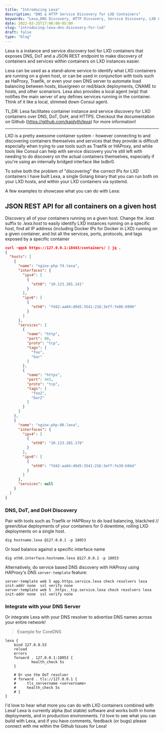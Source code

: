 ```yaml
---
title: "Introducing Lexa"
description: "DNS & HTTP Service Discovery for LXD Containers"
keywords: "Lexa,DNS Discovery, HTTP Discovery, Service Discovery, LXD Container Discovery, LXD"
date: 2022-03-25T17:00:00-05:00
slug: "introducing-lexa-dns-discovery-for-lxd"
draft: false
type: "blog"
---
```


Lexa is a instance and service discovery tool for LXD containers that exposes DNS, DoT and a JSON REST endpoint to make discovery of containers and services within containers on LXD instances easier.

Lexa can be used as a stand-alone service to identify what LXD containers are running on a given host, or can be used in conjunction with tools such as HaProxy, Traefik, or even your own DNS server to automate load balancing between hosts, blue/green or red/black deployments, CNAME to hosts, and other scenariors. Lexa also provides a local agent (wip) that notifies the main server of any defines services running in the container. Think of it like a local, slimmed down Consul agent.

<!-- more -->

TL;DR: Lexa facilitates container instance and service discovery for LXD containers over DNS, DoT, DoH, and HTTPS. Checkout the documentation on Github (https://github.com/kaidyth/lexa) for more information!

------------------------

LXD is a pretty awesome container system - however connecting to and discovering containers themselves and services that they provide is difficult especially when trying to use tools such as Traefik or HAProxy, and while tools like Consul can help with service discovery you're still left with needing to do discovery on the actual containers themselves, especially if you're using an internally bridged interface like lxdbr0.

To solve both the problem of "discovering" the correct IPs for LXD containers I have built Lexa, a single Golang binary that you can run both on your LXD hosts, and within your LXD containers via systemd.

A few examples to showcase what you can do with Lexa:

## JSON REST API for all containers on a given host

Discovery all of your containers running on a given host. Change the _.lexa_ suffix to _.lexa.host_ to easily identify LXD instances running on a specific host, find all IP address (including Docker IPs for Docker in LXD) running on a given container, and list all the services, ports, protocols, and tags exposed by a specific container

```json
curl -qqsk https://127.0.0.1:18443/containers/ | jq .
{
  "hosts": [
    {
      "name": "nginx-php-74.lexa",
      "interfaces": {
        "ipv4": [
          {
            "eth0": "10.123.201.141"
          }
        ],
        "ipv6": [
          {
            "eth0": "fd42:aa04:d9d5:3541:216:3eff:fe06:6996"
          }
        ]
      },
      "services": [
        {
          "name": "http",
          "port": 80,
          "proto": "tcp",
          "tags": [
            "foo",
            "bar"
          ]
        },
        {
          "name": "https",
          "port": 443,
          "proto": "tcp",
          "tags": [
            "foo2",
            "bar2"
          ]
        }
      ]
    },
    {
      "name": "nginx-php-80.lexa",
      "interfaces": {
        "ipv4": [
          {
            "eth0": "10.123.201.178"
          }
        ],
        "ipv6": [
          {
            "eth0": "fd42:aa04:d9d5:3541:216:3eff:fe39:b94d"
          }
        ]
      },
      "services": null
    }
  ]
}
```

### DNS, DoT, and DoH Discovery

Pair with tools such as Traefik or HAPRoxy to do load balancing, black/red // green/blue deployments of your containers for 0 downtime, rolling LXD deployments on a single host.

```
dig hostname.lexa @127.0.0.1 -p 18053
```

Or load balance against a specific interface name

```
dig eth0.interface.hostname.lexa @127.0.0.1 -p 18053
```

Alternatively, do service based DNS discovery with HAProxy using  HAProxy's DNS `server-template` feature:

```
server-template web 5 app.https.service.lexa check resolvers lexa init-addr none  ssl verify none
server-template web 5 _https._tcp.service.lexa check resolvers lexa init-addr none  ssl verify none
```

### Integrate with your DNS Server

Or integrate Lexa with your DNS resolver to advertise DNS names across your entire network!

> Example for CoreDNS

```
lexa {
    bind 127.0.0.53
    reload
    errors
    forward . 127.0.0.1:18053 {
            health_check 5s
    }

    # Or use the DoT resolver
    # forward . tls://127.0.0.1 {
    #     tls_servername <servername>
    #     health_check 5s
    # }
}
```

I'd love to hear what more you can do with LXD containers combined with Lexa! Lexa is currently alpha (but stable) software and works both in home deployments, and in production environments. I'd love to see what you can build with Lexa, and if you have comments, feedback (or bugs) please connect with me within the Github Issues for Lexa!